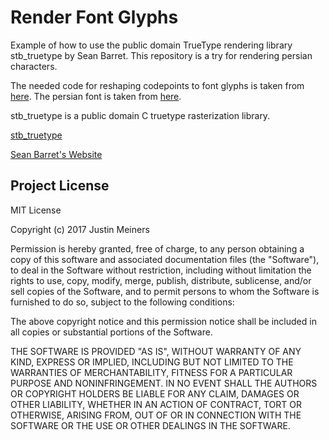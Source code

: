 # Render Font Glyphs

Example of how to use the public domain TrueType rendering library stb_truetype by Sean Barret.
This repository is a try for rendering persian characters.

The needed code for reshaping codepoints to font glyphs is taken from [here](https://github.com/soimy/arabic-persian-reshaper).
The persian font is taken from [here](https://rastikerdar.github.io/vazirmatn/en).

stb_truetype is a public domain C truetype rasterization library.

[stb_truetype](http://nothings.org/stb/stb_truetype.h)

[Sean Barret's Website](http://nothings.org)


## Project License

MIT License

Copyright (c) 2017 Justin Meiners

Permission is hereby granted, free of charge, to any person obtaining a copy of this software and associated documentation files (the "Software"), to deal in the Software without restriction, including without limitation the rights to use, copy, modify, merge, publish, distribute, sublicense, and/or sell copies of the Software, and to permit persons to whom the Software is furnished to do so, subject to the following conditions:

The above copyright notice and this permission notice shall be included in all copies or substantial portions of the Software.

THE SOFTWARE IS PROVIDED "AS IS", WITHOUT WARRANTY OF ANY KIND, EXPRESS OR IMPLIED, INCLUDING BUT NOT LIMITED TO THE WARRANTIES OF MERCHANTABILITY, FITNESS FOR A PARTICULAR PURPOSE AND NONINFRINGEMENT. IN NO EVENT SHALL THE AUTHORS OR COPYRIGHT HOLDERS BE LIABLE FOR ANY CLAIM, DAMAGES OR OTHER LIABILITY, WHETHER IN AN ACTION OF CONTRACT, TORT OR OTHERWISE, ARISING FROM, OUT OF OR IN CONNECTION WITH THE SOFTWARE OR THE USE OR OTHER DEALINGS IN THE SOFTWARE.
